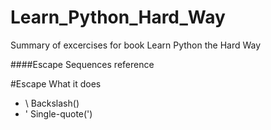 # Learn_Python_Hard_Way
Summary of excercises for book Learn Python the Hard Way

####Escape Sequences reference

#Escape                  What it does
* \\                      Backslash(\)
* \'                      Single-quote(')
